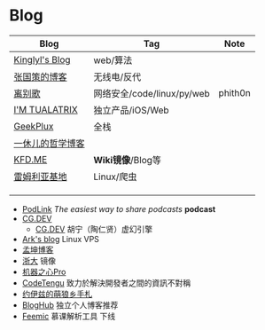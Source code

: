 # Blog

| Blog                                         | Tag                        | Note    |
| -------------------------------------------- | -------------------------- | ------- |
| [Kinglyl's Blog](https://52sec.top/)         | web/算法                   |         |
| [张国策的博客](http://www.zgc261.com/)       | 无线电/反代                |         |
| [离别歌](https://www.leavesongs.com/)        | 网络安全/code/linux/py/web | phith0n |
| [I'M TUALATRIX](https://imtx.me/)            | 独立产品/iOS/Web           |         |
| [GeekPlux](https://geekplux.com/)            | 全栈                       |         |
| [一休儿的哲学博客](https://yixiuer.me/home/) |                            |         |
| [KFD.ME](https://kfd.me/)                    | **Wiki镜像**/Blog等        |         |
| [雷姆利亚基地](https://www.acgnx.top/)       | Linux/爬虫                 |         |
|                                              |                            |         |
|                                              |                            |         |
|                                              |                            |         |

- [PodLink](https://pod.link/) *The easiest way to share podcasts* **podcast**
- [CG.DEV](https://aboutdept.github.io/arena.dev/)
  - [CG.DEV](https://www.cg.dev/) 胡宁（陶仁贤）虚幻引擎
- [Ark's blog](https://ark.tf/) Linux VPS
- [孟坤博客](https://mkblog.cn/)
- [浙大](https://g.luciaz.me/) 镜像
- [机器之心Pro](https://pro.jiqizhixin.com/)
- [CodeTengu](https://codetengu.com/) 致力於解決開發者之間的資訊不對稱
- [约伊兹的萌狼乡手札](https://blog.yoitsu.moe/)
- [BlogHub](https://bloghub.fun/) 独立个人博客推荐
- [Feemic](http://www.feemic.cn/) 慕课解析工具 下线

